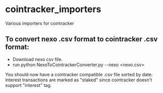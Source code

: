 # cointracker_importers
Various importers for cointracker

## To convert nexo .csv format to cointracker .csv format:

- Download nexo csv file.
- run python NexoToCointrackerConverter.py --nexo <nexo.csv>

You should now have a cointracker compatible .csv file sorted by date. Interest transactions are marked as "staked" since cointracker doesn't support "interest" tag.

